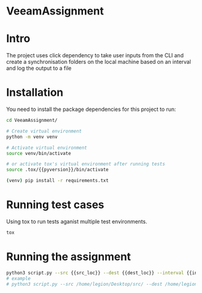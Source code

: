 # VeeamAssignment

Intro
=====
The project uses click dependency to take user inputs from the CLI
and create a synchronisation folders on the local machine based on an interval 
and log the output to a file 

Installation
============

You need to install the package dependencies for this project to run:
```bash
cd VeeamAssignment/

# Create virtual environment 
python -m venv venv

# Activate virtual environment
source venv/bin/activate

# or activate tox's virtual environment after running tests
source .tox/{{pyversion}}/bin/activate

(venv) pip install -r requirements.txt
```


Running test cases
====================
Using tox to run tests aganist multiple test environments. 
```bash
tox
```

Running the assignment
======================

```bash
python3 script.py --src {{src_loc}} --dest {{dest_loc}} --interval {{interval_time}} --log_file {{log_file}}
# example
# python3 script.py --src /home/legion/Desktop/src/ --dest /home/legion/Desktop/dest --interval 1 --log_file /home/legion/Desktop/file_sync.log
```
